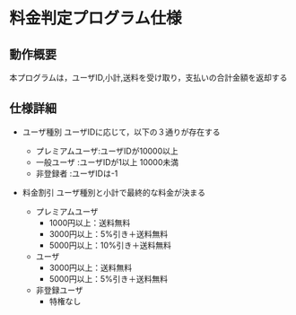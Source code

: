 # 料金判定プログラム仕様

## 動作概要
本プログラムは，ユーザID,小計,送料を受け取り，支払いの合計金額を返却する

## 仕様詳細

* ユーザ種別 ユーザIDに応じて，以下の３通りが存在する
  * プレミアムユーザ:ユーザIDが10000以上
  * 一般ユーザ      :ユーザIDが1以上 10000未満
  * 非登録者        :ユーザIDは-1

* 料金割引 ユーザ種別と小計で最終的な料金が決まる
  * プレミアムユーザ
    * 1000円以上：送料無料
    * 3000円以上：5%引き＋送料無料
    * 5000円以上：10%引き＋送料無料
  * ユーザ
    * 3000円以上：送料無料
    * 5000円以上：5%引き＋送料無料
  * 非登録ユーザ
    * 特権なし